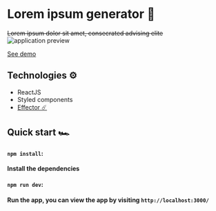 # Lorem ipsum generator 🐠

~~Lorem ipsum dolor sit amet, consecrated advising elite~~
![application preview](https://user-images.githubusercontent.com/64963734/141689810-545f5bcc-d55f-4166-ba30-a8e6cd0eeaf2.gif)

[See demo](https://loripsum-generator.vercel.app)

## Technologies ⚙️

- ReactJS
- Styled components
- [Effector ☄️](https://effector.dev)

## Quick start 🏎️

#### `npm install`:

**Install the dependencies**

#### `npm run dev`:

**Run the app, you can view the app by visiting `http://localhost:3000/`**
